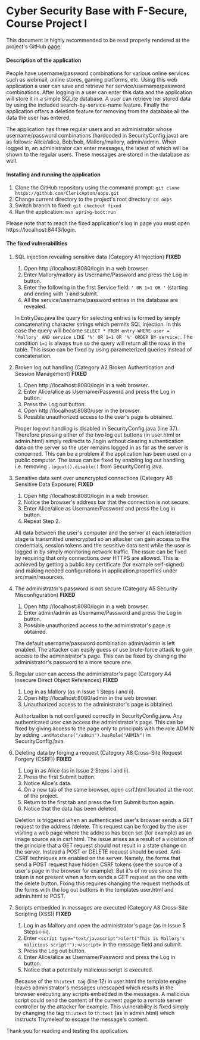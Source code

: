 # Cyber Security Base with F-Secure, Course Project I
This document is highly recommended to be read properly rendered at the project's GitHub [page](https://github.com/ClericApton/oops.git).

#### Description of the application
People have username/password combinations for various online services such as webmail, online stores, gaming platforms, etc. Using this web application a user can save and retrieve her service/username/password combinations. After logging in a user can enter this data and the application will store it in a simple SQLite database. A user can retrieve her stored data by using the included search-by-service-name feature. Finally the application offers a deletion feature for removing from the database all the data the user has entered.

The application has three regular users and an administrator whose username/password combinations (hardcoded in SecurityConfig.java) are as follows: Alice/alice, Bob/bob, Mallory/mallory, admin/admin. When logged in, an administrator can enter messages, the latest of which will be shown to the regular users. These messages are stored in the database as well.

#### Installing and running the application
1. Clone the GitHub repository using the command prompt: `git clone https://github.com/ClericApton/oops.git`
2. Change current directory to the project's root directory: `cd oops`
3. Switch branch to fixed: `git checkout fixed`
4. Run the application: `mvn spring-boot:run`

Please note that to reach the fixed application's log in page you must open https://localhost:8443/login.

#### The fixed vulnerabilities
1. SQL injection revealing sensitive data (Category A1 Injection) **FIXED**
	1. Open http://localhost:8080/login in a web browser.
	2. Enter Mallory/mallory as Username/Password and press the Log in button.
	3. Enter the following in the first Service field: `' OR 1=1 OR '` (starting and ending with ') and submit.
	4. All the service/username/password entries in the database are revealed.

	In EntryDao.java the query for selecting entries is formed by simply concatenating character strings which permits SQL injection. In this case the query will become `SELECT * FROM entry WHERE user = 'Mallory' AND service LIKE '%' OR 1=1 OR '%' ORDER BY service;`. The condition `1=1` is always true so the query will return all the rows in the table. This issue can be fixed by using parameterized queries instead of concatenation.

2. Broken log out handling (Category A2 Broken Authentication and Session Management) **FIXED**
   1. Open http://localhost:8080/login in a web browser.
   2. Enter Alice/alice as Username/Password and press the Log in button.
   3. Press the Log out button.
   4. Open http://localhost:8080/user in the browser.
   5. Possible unauthorized access to the user's page is obtained.

   Proper log out handling is disabled in SecurityConfig.java (line 37). Therefore pressing either of the two log out buttons (in user.html or admin.html) simply redirects to /login without clearing authentication data on the server so the user remains logged in as far as the server is concerned. This can be a problem if the application has been used on a public computer. The issue can be fixed by enabling log out handling, i.e. removing `.logout().disable()` from SecurityConfig.java.

3. Sensitive data sent over unencrypted connections (Category A6 Sensitive Data Exposure) **FIXED**
	1. Open http://localhost:8080/login in a web browser.
	2. Notice the browser's address bar that the connection is not secure.
	3. Enter Alice/alice as Username/Password and press the Log in button.
	4. Repeat Step 2.

	All data between the user's computer and the server at each interaction stage is transmitted unencrypted so an attacker can gain access to the credentials, session tokens and the sensitive data sent while the user is logged in by simply monitoring network traffic. The issue can be fixed by requiring that only connections over HTTPS are allowed. This is achieved by getting a public key certificate (for example self-signed) and making needed configurations in application.properties under src/main/resources.

4. The administrator's password is not secure (Category A5 Security Misconfiguration) **FIXED**
	1. Open http://localhost:8080/login in a web browser.
	2. Enter admin/admin as Username/Password and press the Log in button.
	3. Possible unauthorized access to the administrator's page is obtained.

	The default username/password combination admin/admin is left enabled. The attacker can easily guess or use brute-force attack to gain access to the administrator's page. This can be fixed by changing the administrator's password to a more secure one.

5. Regular user can access the administrator's page (Category A4 Insecure Direct Object References) **FIXED**
	1. Log in as Mallory (as in Issue 1 Steps i and ii).
	2. Open http://localhost:8080/admin in the web browser.
	3. Unauthorized access to the administrator's page is obtained.

	Authorization is not configured correctly in SecurityConfig.java. Any authenticated user can access the administrator's page. This can be fixed by giving access to the page only to principals with the role ADMIN by adding `.antMatchers("/admin").hasRole("ADMIN")` in SecurityConfig.java.

6. Deleting data by forging a request (Category A8 Cross-Site Request Forgery (CSRF)) **FIXED**
	1. Log in as Alice (as in Issue 2 Steps i and ii).
	2. Press the first Submit button.
	3. Notice Alice's data.
	4. On a new tab of the same browser, open csrf.html located at the root of the project.
	5. Return to the first tab and press the first Submit button again.
	6. Notice that the data has been deleted.

	Deletion is triggered when an authenticated user's browser sends a GET request to the address /delete. This request can be forged by the user visiting a web page where the address has been set (for example) as an image source as in csrf.html. The issue arises as a result of a violation of the principle that a GET request should not result in a state change on the server. Instead a POST or DELETE request should be used. Anti-CSRF techniques are enabled on the server. Namely, the forms that send a POST request have hidden CSRF tokens (see the source of a user's page in the browser for example). But it's of no use since the token is not present when a form sends a GET request as the one with the delete button. Fixing this requires changing the request methods of the forms with the log out buttons in the templates user.html and admin.html to POST.

7. Scripts embedded in messages are executed (Category A3 Cross-Site Scripting (XSS)) **FIXED**
	1. Log in as Mallory and open the administrator's page (as in Issue 5 Steps i-iii).
	2. Enter `<script type="text/javascript">alert("This is Mallory's malicious script!");</script>` in the message field and submit.
	3. Press the Log out button.
	4. Enter Alice/alice as Username/Password and press the Log in button.
	5. Notice that a potentially malicious script is executed.

	Because of the `th:utext tag` (line 12) in user.html the template engine leaves administrator's messages unescaped which results in the browser executing any scripts embedded in the messages. A malicious script could send the content of the current page to a remote server controller by the attacker for example. This vulnerability is fixed simply by changing the tag `th:utext` to `th:text` (as in admin.html) which instructs Thymeleaf to escape the message's content.

Thank you for reading and testing the application.
